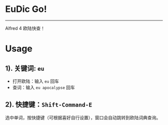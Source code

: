 # EuDic Go!

---

Alfred 4 欧陆快查！


# Usage

## 1). 关键词: `eu` 

- 打开欧陆：输入 `eu` 回车
- 查词：输入 `eu apocalypse` 回车


## 2). 快捷键：`Shift-Command-E`

选中单词，按快捷键（可根据喜好自行设置），窗口会自动跳转到欧陆词典查询。
